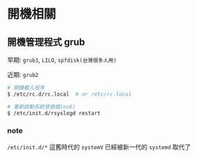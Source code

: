 # 開機相關

## 開機管理程式 grub

早期: `grub1`, `LILO`, `spfdisk(台灣很多人用)`

近期: `grub2`


```sh
# 開機載入程序
$ /etc/rc.d/rc.local  # or /etc/rc.local

# 重新啟動系統登錄檔(os6)
$ /etc/init.d/rsyslogd restart
```


### note
`/etc/init.d/*` 這舊時代的 `systemV` 已經被新一代的 `systemd` 取代了